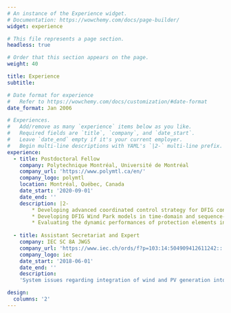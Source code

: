 ```yaml
---
# An instance of the Experience widget.
# Documentation: https://wowchemy.com/docs/page-builder/
widget: experience

# This file represents a page section.
headless: true

# Order that this section appears on the page.
weight: 40

title: Experience
subtitle:

# Date format for experience
#   Refer to https://wowchemy.com/docs/customization/#date-format
date_format: Jan 2006

# Experiences.
#   Add/remove as many `experience` items below as you like.
#   Required fields are `title`, `company`, and `date_start`.
#   Leave `date_end` empty if it's your current employer.
#   Begin multi-line descriptions with YAML's `|2-` multi-line prefix.
experience:
  - title: Postdoctoral Fellow
    company: Polytechnique Montréal, Université de Montréal
    company_url: 'https://www.polymtl.ca/en/'
    company_logo: polymtl
    location: Montréal, Québec, Canada
    date_start: '2020-09-01'
    date_end: ''
    description: |2-
        * Developing advanced coordinated control strategy for DFIG converters for emerging grid codes.
        * Developing DFIG Wind Park models in time-domain and sequence-domain for power system fault analysis.
        * Evaluating the dynamic performances of protection elements in IBR integration scenarios. 
        
  - title: Assistant Secretariat and Expert
    company: IEC SC 8A JWG5
    company_url: 'https://www.iec.ch/ords/f?p=103:14:504909412611242::::FSP_ORG_ID,FSP_LANG_ID:22094,25'
    company_logo: iec
    date_start: '2018-06-01'
    date_end: ''
    description:
    'System issues regarding integration of wind and PV generation into bulk electrical grid'

design:
  columns: '2'
---
```

